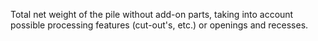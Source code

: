 ﻿Total net weight of the pile without add-on parts, taking into account possible processing features (cut-out's, etc.) or openings and recesses.
